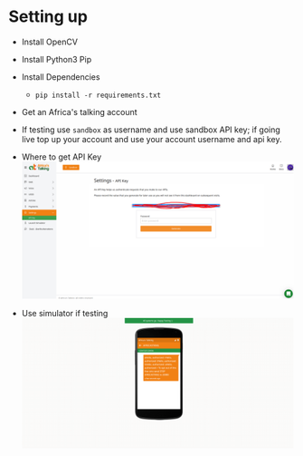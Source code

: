 # Setting up 

+ Install OpenCV
+ Install Python3 Pip
+ Install Dependencies
    - `pip install -r requirements.txt` 

+ Get an Africa's talking account
+ If testing use `sandbox` as username and use sandbox API key; if going live top up your account and use your account username and api key.

- Where to get API Key
    ![](./readme/apikey.png)

- Use simulator if testing
    ![](./readme/sandboxnumber.png)